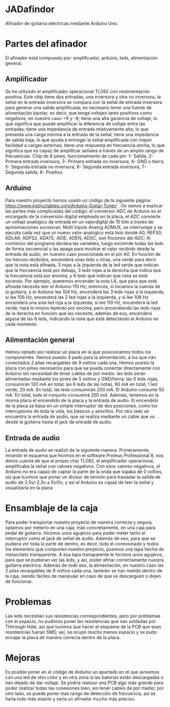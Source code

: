 # JADafindor
Afinador de guitarra eléctricas mediante Arduino Uno.
# Partes del afinador
El afinador está compuesto por: amplificador, arduino, leds, alimentación general.
## Amplificador
Se ha utilizado el amplificador operacional TL082 con realimentación positiva. Este chip tiene dos entradas, una inversora y otra no inversora, la señal en la entrada inversora se compara con la señal de entrada inversora para generar una salida amplificada; es necesario tener una fuente de alimentación bipolar, es decir, que tenga voltajes tanto positivos como negativos, en nuestro caso +9 y -9; tiene una alta ganancia de voltaje, lo que significa que puede amplificar la diferencia de voltaje entre las entradas; tiene una impedancia de entrada relativamente alta, lo que presenta una carga mínima a la entrada de la señal; tiene una impedancia de salida baja, lo que ayuda a entregar la señal amplificada con mayor facilidad a cargas externas; tiene una respuesta en frecuencia ancha, lo que significa que es capaz de amplificar señales a través de un amplio rango de frecuencias. Chip de 8 pines; funcionamiento de cada pin: 1- Salida, 2- Primera entrada inversora, 3- Primera entrada no inversora, 4- GND o tierra, 5- Segunda entrada no inversora, 6- Segunda entrada inversora, 7- Segunda salida, 8- Positivo.
## Arduino
Para nuestro proyecto hemos usado un código de la siguiente página: https://www.instructables.com/Arduino-Guitar-Tuner/ . Os vamos a explicar las partes más complicadas del código: el conversor ADC de Arduino es el encargado de la conversión digital empleada en la placa, el ADC convierte un voltaje analógico de entrada en un valordigital de 10 bits a través de aproximaciones sucesivas; Multi Inputs Analog ADMUX, se interrumpe y se ejecuta cada vez que un nuevo valor analógico está listo desde A0; REFS0, ADLAR, ADPS2, ADATE, ADIE, ADEN, ADSC, son fnciones del ADC; Al comienzo del programa declara las variables, luego enciende todas las leds de forma secuencial y las apaga para mostrar el valor recibido desde la entrada de audio, en nuestro caso posicionada en el pin A0. En función de los hercios recibidos, encenderá unas leds u otras, una verde para decir que la nota está afinada, 3 rojas a la izquierda de la led verde que indican que la frecuencia está por debajo, 3 leds rojas a la derecha que indica que la frecuencia está por encima, y 6 leds que indican que nota se está tocando. Por ejemplo, queremos encender la nota LA, que para que esté afinada necesita leer el Arduino 110 Hz; entonces, si tocamos la cuerda de la guitarra, y el Arduino lee 104 Hz, encenderá las 3 leds rojas a la izquierda, si lee 106 Hz, encenderá las 2 led rojas a la izquierda, y si lee 108 Hz encenderá una sola led roja a la izquierda; si lee 110 Hz, encenderá la led verde; hará lo mismo leyendo por encima, pero encendiendo las leds rojas de la derecha en función que las necesite; además de eso, encenderá alguna de las 6 leds, indicando la nota que está detectando el Arduino en cada momento.
## Alimentación general
Hemos optado por realizar un placa en la que posicionamos todos los componentes. Hemos puesto 4 pads para la alimentación, a los que irán conectados 2 pilas recargables de 9 voltios cada una. Hemos puesto la placa con pines necesarios para que se pueda conectar directamente con Arduino sin necesidad de tener cables de por medio. las leds serán alimentadas mediante los pines de 5 voltios y GND/tierra; las 6 leds rojas, consumirán 120 mA en total; las 6 leds de las notas, 60 mA en total; 1 led verde, 20 mA. En total, las leds consumirán 200 mA. El Arduino consume 50 mA. En total, todo el conjunto consumirá 250 mA.
Además, tenemos en la misma placa el encendido de la placa y la entrada de audio. El encendido de la placa se basa en un simple interruptor de dos posiciones, como los interruptores de toda la vida, los básicos y sencillos. Por otro lado se encuentra la entrada de audio, que se realiza mediante un cable que va desde la guitarra hasta el jack de entrada de audio.
## Entrada de audio
La entrada de audio se realizó de la siguiente manera. Primeramente, mirando el esquema que hicimos en el software Proteus Professional 8, nos dimos cuenta de que el propio chip TL082, el amplificador operacional, amplificaba la señal con valores negativos. Con esos valores negativos, el Arduino no era capaz de captar la parte de la onda que bajaba de 0 voltios, así que tuvimos que poner un divisor de tensión para trasladar la salida de audio de 2,5v/-2,5v a 5v/0v, y así el Arduino es capaz de leer la señal y visualizarla en la placa.
# Ensamblaje de la caja
Para poder transportar nuestro proyecto de manera correcta y segura, optamos por meterlo en una caja, más concretamente, en una caja para pedal de guitarra. Hicimos unos agujeros para poder meter tanto el interruptor como el jack de señal de audio.  Además de eso, para que se pudiera ver toda la parte de dentro, es decir, todo el conexionado y todos los elementos que componen nuestro proyecto, pusimos una tapa hecha de metacrilato transparente. A esa tapa transparente le hicimos unos agujeros, para que se pudieran ver las leds, y así, poder afinar correctamente nuestra guitarra eléctrica.
Además de todo eso, la alimentación, en nuestro caso las 2 pilas recargables de 9 voltios cada una, también se han metido dentro de la caja, siendo fáciles de manipular en caso de que se descarguen o dejen de funcionar.
# Problemas
Las leds necesitan sus resistencias correspondientes, pero por problemas con el espacio, no pudimos poner las resistencias que van soldadas por Thhrough Hole, así que tuvimos que hacer el esquema de la PCB que esas resistencias fueran SMD, así, se ocupó mucho menos espacio y se pudo encajar la placa de manera correcta dentro de la placa.
# Mejoras
Es posible poner en el código de Arduino un apartado en el que avisemos con una led de otro color y en otra zona si las baterías están descargadas o han dejado de dar voltaje.
Se podría realizar una PCB algo más grande para poder realizar todas las conexiones bien, sin tener cables de por medio; por otro lado, se puede poner más rango de detección de frecuencia, así se haría todo más exacto y sería un afinador mucho más preciso.

